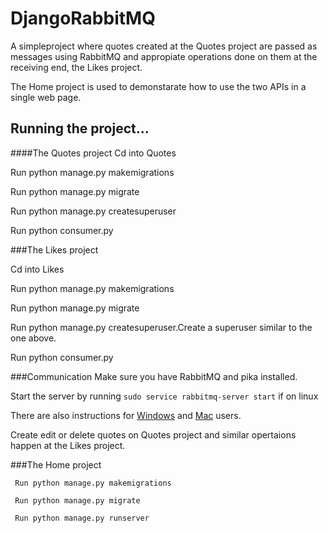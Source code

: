 # DjangoRabbitMQ
A simpleproject where quotes created at the Quotes project are passed as messages using RabbitMQ and appropiate operations done on them at the receiving end, the Likes project.

The Home project is used to demonstarate how to use the two APIs in a single web page.

## Running the project...
####The Quotes project
   Cd into Quotes
   
   Run python manage.py makemigrations
   
   Run python manage.py migrate
   
   Run python manage.py createsuperuser
   
   Run python consumer.py
   
  
###The Likes project

   Cd into Likes
   
   Run python manage.py makemigrations
   
   Run python manage.py migrate
   
   Run python manage.py createsuperuser.Create a superuser similar to the one above. 
   
   Run python consumer.py
   
###Communication
  Make sure you have RabbitMQ and pika installed.
  
  Start the server by running `sudo service rabbitmq-server start` if on linux
  
  There are also instructions for [Windows](https://www.rabbitmq.com/install-windows-manual.html) and [Mac](https://www.rabbitmq.com/install-homebrew.html) users.
  
  Create edit or delete quotes on Quotes project and similar opertaions happen at the Likes project.
  
  
   
 ###The Home project

     Run python manage.py makemigrations
   
     Run python manage.py migrate
     
     Run python manage.py runserver

